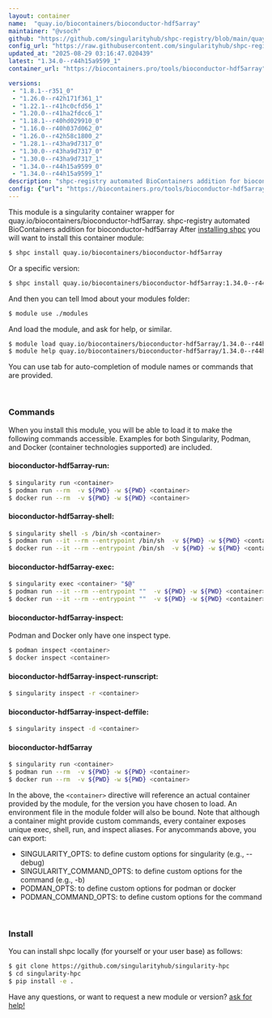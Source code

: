 ```yaml
---
layout: container
name:  "quay.io/biocontainers/bioconductor-hdf5array"
maintainer: "@vsoch"
github: "https://github.com/singularityhub/shpc-registry/blob/main/quay.io/biocontainers/bioconductor-hdf5array/container.yaml"
config_url: "https://raw.githubusercontent.com/singularityhub/shpc-registry/main/quay.io/biocontainers/bioconductor-hdf5array/container.yaml"
updated_at: "2025-08-29 03:16:47.020439"
latest: "1.34.0--r44h15a9599_1"
container_url: "https://biocontainers.pro/tools/bioconductor-hdf5array"

versions:
 - "1.8.1--r351_0"
 - "1.26.0--r42h171f361_1"
 - "1.22.1--r41hc0cfd56_1"
 - "1.20.0--r41ha2fdcc6_1"
 - "1.18.1--r40hd029910_0"
 - "1.16.0--r40h037d062_0"
 - "1.26.0--r42h58c1800_2"
 - "1.28.1--r43ha9d7317_0"
 - "1.30.0--r43ha9d7317_0"
 - "1.30.0--r43ha9d7317_1"
 - "1.34.0--r44h15a9599_0"
 - "1.34.0--r44h15a9599_1"
description: "shpc-registry automated BioContainers addition for bioconductor-hdf5array"
config: {"url": "https://biocontainers.pro/tools/bioconductor-hdf5array", "maintainer": "@vsoch", "description": "shpc-registry automated BioContainers addition for bioconductor-hdf5array", "latest": {"1.34.0--r44h15a9599_1": "sha256:88098ba84e0deb3b9236b3ebbf34e9efbcfbf198e22c2423df25e9357522b183"}, "tags": {"1.8.1--r351_0": "sha256:341279c7b92bea33158baf6347e735d33a81179dfae1d0d4c73281783ff478b8", "1.26.0--r42h171f361_1": "sha256:5ba35f6bbd5e85eb668105a6b83b44a4552a5918e61b8cad4f73b34b0cb440be", "1.22.1--r41hc0cfd56_1": "sha256:c742438075e837da0a76fc0a516697f4a2a7be998d58d105c541117719cb043a", "1.20.0--r41ha2fdcc6_1": "sha256:7c567bb7ad91c6b5ac19c8f90f5078831e892b31fb750b7f1d9219c4b1d797fc", "1.18.1--r40hd029910_0": "sha256:c620fb25254d5a79766eebc8454859665c5b6668fc83ecad8befb757efdfbfb2", "1.16.0--r40h037d062_0": "sha256:b2b0d190627aaf6c0df60fac5cd112249a0745c2b48f6ae66f6f177e11bdef17", "1.26.0--r42h58c1800_2": "sha256:2f3d64907bbc563659d8adc9a53f5b364b742f96c3869bce6a352f189f705434", "1.28.1--r43ha9d7317_0": "sha256:ec6b6d755f28ddab3a818c6e5e6fd3a4b5d22b78be67319bd46a868f8046d427", "1.30.0--r43ha9d7317_0": "sha256:81ea2296993670912f98f80ab3fe24143d04b60267ed26386376c98180e6f64e", "1.30.0--r43ha9d7317_1": "sha256:4b58d02a0dc18dc01064ec0f9ea631c70bac17fdd58f0c436e56cb62d76a7a47", "1.34.0--r44h15a9599_0": "sha256:4a570e2bf33ba87bedd9e08c08a1edc716e13b9392ae0020fd7b0bc97fe44caa", "1.34.0--r44h15a9599_1": "sha256:88098ba84e0deb3b9236b3ebbf34e9efbcfbf198e22c2423df25e9357522b183"}, "docker": "quay.io/biocontainers/bioconductor-hdf5array"}
---
```


This module is a singularity container wrapper for quay.io/biocontainers/bioconductor-hdf5array.
shpc-registry automated BioContainers addition for bioconductor-hdf5array
After [installing shpc](#install) you will want to install this container module:


```bash
$ shpc install quay.io/biocontainers/bioconductor-hdf5array
```

Or a specific version:

```bash
$ shpc install quay.io/biocontainers/bioconductor-hdf5array:1.34.0--r44h15a9599_1
```

And then you can tell lmod about your modules folder:

```bash
$ module use ./modules
```

And load the module, and ask for help, or similar.

```bash
$ module load quay.io/biocontainers/bioconductor-hdf5array/1.34.0--r44h15a9599_1
$ module help quay.io/biocontainers/bioconductor-hdf5array/1.34.0--r44h15a9599_1
```

You can use tab for auto-completion of module names or commands that are provided.

<br>

### Commands

When you install this module, you will be able to load it to make the following commands accessible.
Examples for both Singularity, Podman, and Docker (container technologies supported) are included.

#### bioconductor-hdf5array-run:

```bash
$ singularity run <container>
$ podman run --rm  -v ${PWD} -w ${PWD} <container>
$ docker run --rm  -v ${PWD} -w ${PWD} <container>
```

#### bioconductor-hdf5array-shell:

```bash
$ singularity shell -s /bin/sh <container>
$ podman run --it --rm --entrypoint /bin/sh  -v ${PWD} -w ${PWD} <container>
$ docker run --it --rm --entrypoint /bin/sh  -v ${PWD} -w ${PWD} <container>
```

#### bioconductor-hdf5array-exec:

```bash
$ singularity exec <container> "$@"
$ podman run --it --rm --entrypoint ""  -v ${PWD} -w ${PWD} <container> "$@"
$ docker run --it --rm --entrypoint ""  -v ${PWD} -w ${PWD} <container> "$@"
```

#### bioconductor-hdf5array-inspect:

Podman and Docker only have one inspect type.

```bash
$ podman inspect <container>
$ docker inspect <container>
```

#### bioconductor-hdf5array-inspect-runscript:

```bash
$ singularity inspect -r <container>
```

#### bioconductor-hdf5array-inspect-deffile:

```bash
$ singularity inspect -d <container>
```



#### bioconductor-hdf5array

```bash
$ singularity run <container>
$ podman run --rm  -v ${PWD} -w ${PWD} <container>
$ docker run --rm  -v ${PWD} -w ${PWD} <container>
```


In the above, the `<container>` directive will reference an actual container provided
by the module, for the version you have chosen to load. An environment file in the
module folder will also be bound. Note that although a container
might provide custom commands, every container exposes unique exec, shell, run, and
inspect aliases. For anycommands above, you can export:

 - SINGULARITY_OPTS: to define custom options for singularity (e.g., --debug)
 - SINGULARITY_COMMAND_OPTS: to define custom options for the command (e.g., -b)
 - PODMAN_OPTS: to define custom options for podman or docker
 - PODMAN_COMMAND_OPTS: to define custom options for the command

<br>

### Install

You can install shpc locally (for yourself or your user base) as follows:

```bash
$ git clone https://github.com/singularityhub/singularity-hpc
$ cd singularity-hpc
$ pip install -e .
```

Have any questions, or want to request a new module or version? [ask for help!](https://github.com/singularityhub/singularity-hpc/issues)